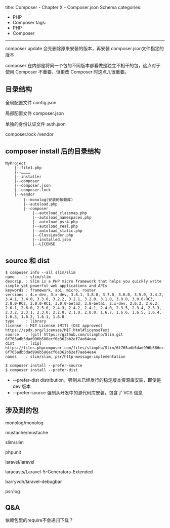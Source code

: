 title: Composer - Chapter X - Composer.json Schema
categories:
  - PHP
  - Composer
tags:
  - PHP
  - Composer

---

composer update 会先删除原来安装的版本，再安装 composer.json文件指定的版本

composer 在内部是将同一个包的不同版本都看做是独立不相干的包，这点对于使用 Composer 不重要，但更改 Composer 时这点儿很重要。

## 目录结构

全局配置文件
config.json

局部配置文件
composer.json

单独的身份认证文件
auth.json

composer.lock
/vendor

## composer install 后的目录结构

    MyProject
        |--file1.php
        |--…………
        |--installer
        |--composer
        |--composer.json
        |--composer.lock
        |--vendor
            |--monolog(安装的依赖库)
            |--autoload.php
            |--composer
                |--autoload_classmap.php
                |--autoload_namespaces.php
                |--autoload_psr4.php
                |--autoload_real.php
                |--autoload_static.php
                |--ClassLoader.php
                |--installed.json
                |--LICENSE

## source 和 dist

```
$ composer info --all slim/slim
name     : slim/slim
descrip. : Slim is a PHP micro framework that helps you quickly write simple yet powerful web applications and APIs
keywords : framework, api, micro, router
versions : 4.x-dev, 3.x-dev, 3.8.1, 3.8.0, 3.7.0, 3.6.0, 3.5.0, 3.4.2, 3.4.1, 3.4.0, 3.3.0, 3.2.2, 3.2.1, 3.2.0, 3.1.0, 3.0.0, 3.0.0-RC3, 3.0.0-RC2, 3.0.0-RC1, 3.0.0-beta2, 3.0-beta1, 2.x-dev, 2.6.3, 2.6.2, 2.6.1, 2.6.0, 2.5.0, 2.4.3, 2.4.2, 2.4.1, 2.4.0, 2.3.5, 2.3.4, 2.3.3, 2.3.2, 2.3.1, 2.3.0, 2.2.0, 2.1.0, 2.0.0, 1.6.7, 1.6.6, 1.6.5, 1.6.4, 1.6.3, 1.6.2, 1.6.1, 1.6.0
type     : library
license  : MIT License (MIT) (OSI approved) https://spdx.org/licenses/MIT.html#licenseText
source   : [git] https://github.com/slimphp/Slim.git 6f765adb5dad996b586ecf6e362bb2ef7ae64ea4
dist     : [zip] https://files.phpcomposer.com/files/slimphp/Slim/6f765adb5dad996b586ecf6e362bb2ef7ae64ea4.zip 6f765adb5dad996b586ecf6e362bb2ef7ae64ea4
names    : slim/slim, psr/http-message-implementation

$ composer install --prefer-source
$ composer install --prefer-dist
```
* --prefer-dist   distribution，强制从已经发行的稳定版本资源库安装，即使是 dev 版本
* --prefer-source 强制从开发中的源代码库安装，包含了 VCS 信息

## 涉及到的包

monolog/monolog

mustache/mustache

slim/slim

phpunit

laravel/laravel

laracasts/Laravel-5-Generators-Extended

barryvdh/laravel-debugbar

psr/log

## Q&amp;A

依赖包里的require不会递归下载？
